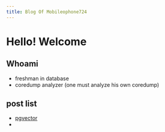 ```yaml
---
title: Blog Of Mobileophone724
---
```


# Hello! Welcome
## Whoami
* freshman in database
* coredump analyzer (one must analyze his own coredump)

## post list

* [pgvector](PostgreSQL/pgvector)
* 
